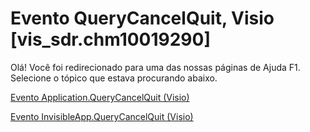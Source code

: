 
# Evento QueryCancelQuit, Visio [vis_sdr.chm10019290]

Olá! Você foi redirecionado para uma das nossas páginas de Ajuda F1. Selecione o tópico que estava procurando abaixo.

[Evento Application.QueryCancelQuit (Visio)](http://msdn.microsoft.com/library/19b58edc-dafd-acad-deee-19b2b4021ab6%28Office.15%29.aspx)

[Evento InvisibleApp.QueryCancelQuit (Visio)](http://msdn.microsoft.com/library/c0816c40-6118-c64c-7a84-a221debae679%28Office.15%29.aspx)

